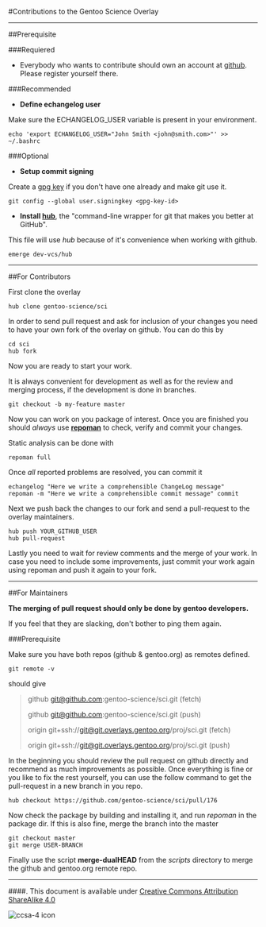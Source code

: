 #Contributions to the Gentoo Science Overlay

----
##Prerequisite

###Requiered

* Everybody who wants to contribute should own an account at [github](https://github.com/join). Please register yourself there.

###Recommended
* **Define echangelog user**

Make sure the ECHANGELOG_USER variable is present in your environment.

    echo 'export ECHANGELOG_USER="John Smith <john@smith.com>"' >> ~/.bashrc

###Optional
* **Setup commit signing**

Create a [gpg key](http://www.gossamer-threads.com/lists/gentoo/dev/268496?do=post_view_threaded) if you don't have one already and make git use it.

    git config --global user.signingkey <gpg-key-id>


* **Install [hub](http://hub.github.com/)**, the "command-line wrapper for git that makes you better at GitHub".

This file will use *hub* because of it's convenience when working with github.

    emerge dev-vcs/hub


----
##For Contributors


First clone the overlay

    hub clone gentoo-science/sci


In order to send pull request and ask for inclusion of your changes you need to have your own fork of the overlay on github. You can do this by

    cd sci
    hub fork

Now you are ready to start your work.

It is always convenient for development as well as for the review and merging process, if the development is done in branches.

    git checkout -b my-feature master

Now you can work on you package of interest. Once you are finished you should _always_ use **[repoman](http://dev.gentoo.org/~zmedico/portage/doc/man/repoman.1.html)** to check, verify and commit your changes.

Static analysis can be done with

    repoman full

Once *all* reported problems are resolved, you can commit it

    echangelog "Here we write a comprehensible ChangeLog message"
    repoman -m "Here we write a comprehensible commit message" commit

Next we push back the changes to our fork and send a pull-request to the overlay maintainers.

    hub push YOUR_GITHUB_USER
    hub pull-request

Lastly you need to wait for review comments and the merge of your work. In case you need to include some improvements, just commit your work again using repoman and push it again to your fork.

----
##For Maintainers

**The merging of pull request should only be done by gentoo developers.**

If you feel that they are slacking, don't bother to ping them again.

###Prerequisite

Make sure you have both repos (github & gentoo.org) as remotes defined.

    git remote -v

should give

> github	git@github.com:gentoo-science/sci.git (fetch)
>
> github	git@github.com:gentoo-science/sci.git (push)
>
> origin	git+ssh://git@git.overlays.gentoo.org/proj/sci.git (fetch)
>
> origin	git+ssh://git@git.overlays.gentoo.org/proj/sci.git (push)

In the beginning you should review the pull request on github directly and recommend as much improvements as possible. Once everything is fine or you like to fix the rest yourself, you can use the follow command to get the pull-request in a new branch in you repo.

    hub checkout https://github.com/gentoo-science/sci/pull/176

Now check the package by building and installing it, and run *repoman* in the package dir. If this is also fine, merge the branch into the master

    git checkout master
    git merge USER-BRANCH

Finally use the script **merge-dualHEAD** from the *scripts* directory to merge the github and gentoo.org remote repo.


---
####.
This document is available under [Creative Commons Attribution ShareAlike 4.0](http://creativecommons.org/licenses/by-sa/4.0)

![ccsa-4 icon](http://i.creativecommons.org/l/by-sa/4.0/88x31.png)
